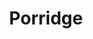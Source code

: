 ---
title: Porridge
metadata:
  servings: '1'
  title: Porridge
  course: Breakfast
ingredients:
- name: water
  amount: 0.5 cups
- name: oats
  amount: 0.5 cups
- name: cinnamon
  amount: 0.5 tsp
- name: flaxseed
  amount: some
- name: oat milk
  amount: 0.5 cups
- name: dates
  amount: some
- name: raisins
  amount: some
- name: chia seeds
  amount: some
cookware:
- name: saucepan
steps:
- description: Grab a saucepan and add the oats, cinnamon, oat milk and water.
- description: Now add some toppings. I use flaxseed, chia seeds, raisins and dates.
- description: Cook on a medium heat, stirring to prevent the porridge from sticking,
    until it's hot and thickened.

---
